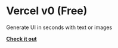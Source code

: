 # Vercel v0 (Free)
Generate UI in seconds with text or images
<br>

**[<i class="fa-solid fa-fire"></i> Check it out](https://v0.dev/)**
